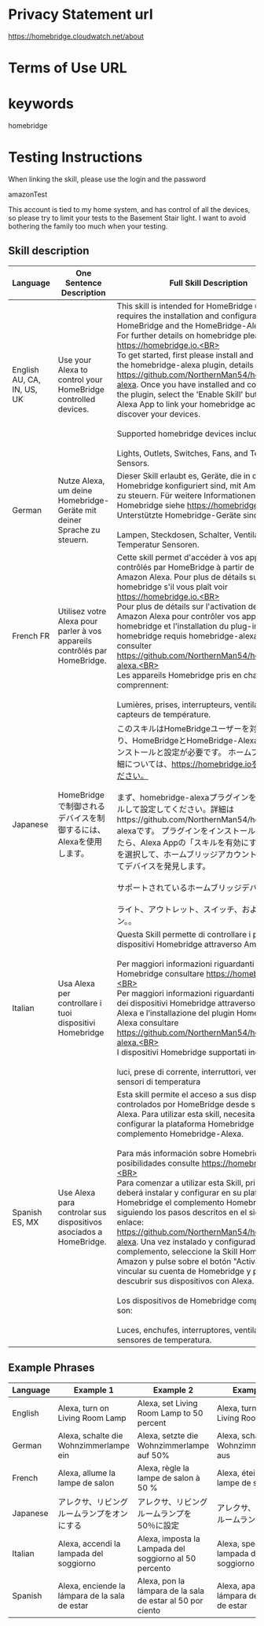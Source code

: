 # Privacy Statement url

https://homebridge.cloudwatch.net/about

# Terms of Use URL

# keywords

homebridge

# Testing Instructions

When linking the skill, please use the login and the password

amazonTest

This account is tied to my home system, and has control of all the devices, so please try to limit your tests to the Basement Stair light.  I want to avoid bothering the family too much when your testing.

## Skill description

| Language | One Sentence Description | Full Skill Description |
| ------ | -------- | -------- |
| English AU, CA, IN, US, UK| Use your Alexa to control your HomeBridge controlled devices. | This skill is intended for HomeBridge users, and requires the installation and configuration of HomeBridge and the HomeBridge-Alexa Plugin. For further details on homebridge please see https://homebridge.io.<BR><BR>To get started, first please install and configure the homebridge-alexa plugin, details are here https://github.com/NorthernMan54/homebridge-alexa. Once you have installed and configured the plugin, select the 'Enable Skill' button in the Alexa App to link your homebridge account and discover your devices.<BR><BR>Supported homebridge devices include:<BR><BR>Lights, Outlets, Switches, Fans, and Temperature Sensors. |
| German | Nutze Alexa, um deine Homebridge-Geräte mit deiner Sprache zu steuern. | Dieser Skill erlaubt es, Geräte, die in deiner Homebridge konfiguriert sind, mit Amazon Alexa zu steuern. Für weitere Informationen zu Homebridge siehe https://homebridge.io.<BR><BR>Unterstützte Homebridge-Geräte sind:<BR><BR>Lampen, Steckdosen, Schalter, Ventilatoren und Temperatur Sensoren.|
| French FR | Utilisez votre Alexa pour parler à vos appareils contrôlés par HomeBridge. | Cette skill permet d'accéder à vos appareils contrôlés par HomeBridge à partir de votre Amazon Alexa. Pour plus de détails sur homebridge s'il vous plaît voir https://homebridge.io.<BR><BR>Pour plus de détails sur l'activation de votre Amazon Alexa pour contrôler vos appareils homebridge et l'installation du plug-in homebridge requis homebridge-alexa, veuillez consulter https://github.com/NorthernMan54/homebridge-alexa.<BR><BR>Les appareils Homebridge pris en charge comprennent:<BR><BR>Lumières, prises, interrupteurs, ventilateurs et capteurs de température. |
| Japanese | HomeBridgeで制御されるデバイスを制御するには、Alexaを使用します。 | このスキルはHomeBridgeユーザーを対象としており、HomeBridgeとHomeBridge-Alexa Pluginのインストールと設定が必要です。 ホームブリッジの詳細については、https://homebridge.ioを参照してください。<BR><BR>まず、homebridge-alexaプラグインをインストールして設定してください。詳細はhttps://github.com/NorthernMan54/homebridge-alexaです。 プラグインをインストールして設定したら、Alexa Appの「スキルを有効にする」ボタンを選択して、ホームブリッジアカウントをリンクしてデバイスを発見します。<BR><BR>サポートされているホームブリッジデバイスには、<BR><BR>ライト、アウトレット、スイッチ、およびファン。。|
| Italian | Usa Alexa per controllare i tuoi dispositivi Homebridge | Questa Skill permette di controllare i propri dispositivi Homebridge attraverso Amazon Alexa.<BR><BR>Per maggiori informazioni riguardanti Homebridge consultare https://homebridge.io.<BR><BR>Per maggiori informazioni riguardanti il controllo dei dispositivi Homebridge attraverso Amazon Alexa e l’installazione del plugin Homebridge-Alexa consultare https://github.com/NorthernMan54/homebridge-alexa.<BR><BR>I dispositivi Homebridge supportati includono:<BR><BR>luci, prese di corrente, interruttori, ventole e sensori di temperatura|
| Spanish ES, MX | Use Alexa para controlar sus dispositivos asociados a HomeBridge. | Esta skill permite el acceso a sus dispositivos controlados por HomeBridge desde su Amazon Alexa. Para utilizar esta skill, necesita instalar y configurar la plataforma Homebridge y el complemento Homebridge-Alexa. <BR><BR>Para más información sobre Homebridge y sus posibilidades consulte https://homebridge.io.<BR><BR>Para comenzar a utilizar esta Skill, primero deberá instalar y configurar en su plataforma Homebridge el complemento Homebridge-Alexa siguiendo los pasos descritos en el siguiente enlace: https://github.com/NorthernMan54/homebridge-alexa. Una vez instalado y configurado el complemento, seleccione la Skill Homebridge en Amazon y pulse sobre el botón "Activar" para vincular su cuenta de Homebridge y poder descubrir sus dispositivos con Alexa.<BR><BR>Los dispositivos de Homebridge compatibles son:<BR><BR>Luces, enchufes, interruptores, ventiladores y sensores de temperatura. |

## Example Phrases

| Language | Example 1 | Example 2 | Example 3 |
| -------- | --------- | --------- | --------- |
| English | Alexa, turn on Living Room Lamp | Alexa, set Living Room Lamp to 50 percent | Alexa, turn off Living Room Lamp |
| German | Alexa, schalte die Wohnzimmerlampe ein | Alexa, setzte die Wohnzimmerlampe auf 50% | Alexa, schalte die Wohnzimmerlampe aus |
| French | Alexa, allume la lampe de salon | Alexa, règle la lampe de salon à 50 % | Alexa, éteins la lampe de salon |
| Japanese | アレクサ、リビングルームランプをオンにする | アレクサ、リビングルームランプを50％に設定 | アレクサ、リビングルームランプを消す |
| Italian | Alexa, accendi la lampada del soggiorno | Alexa, imposta la Lampada del soggiorno al 50 percento | Alexa, spegni la lampada del soggiorno |
| Spanish | Alexa, enciende la lámpara de la sala de estar | Alexa, pon la lámpara de la sala de estar al 50 por ciento | Alexa, apaga la lámpara de la sala de estar |
